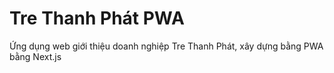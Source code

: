 # Tre Thanh Phát PWA

Ứng dụng web giới thiệu doanh nghiệp Tre Thanh Phát, xây dựng bằng PWA bằng Next.js
